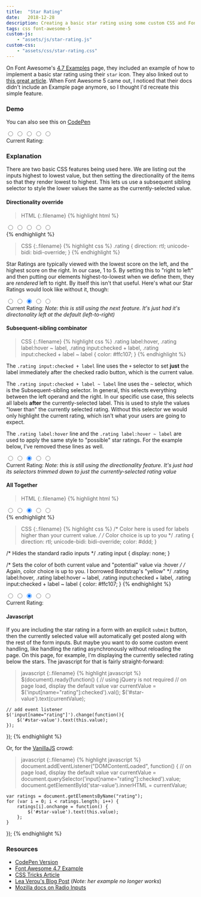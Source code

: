 ```yaml
---
title:  "Star Rating"
date:   2018-12-28
description: Creating a basic star rating using some custom CSS and Font Awesome 5
tags: css font-awesome-5
custom-js:
    - "assets/js/star-rating.js"
custom-css:
    - "assets/css/star-rating.css"
---
```

On Font Awesome's [4.7 Examples](https://fontawesome.com/v4.7.0/examples/) page, they included an example of how to implement a basic star rating using their `star` icon. They also linked out to [this great article](https://css-tricks.com/star-ratings/). When Font Awesome 5 came out, I noticed that their docs didn't include an Example page anymore, so I thought I'd recreate this simple feature.

### Demo

You can also see this on [CodePen](https://codepen.io/pezmotion/pen/RQERdm)

<div class="rating" style="width: 20rem">
    <input id="rating-5" type="radio" name="rating" value="5"/><label for="rating-5"><i class="fas fa-2x fa-star"></i></label>
	<input id="rating-4" type="radio" name="rating" value="4"/><label for="rating-4"><i class="fas fa-2x fa-star"></i></label>
    <input id="rating-3" type="radio" name="rating" value="3" checked /><label for="rating-3"><i class="fas fa-2x fa-star"></i></label>
	<input id="rating-2" type="radio" name="rating" value="2"/><label for="rating-2"><i class="fas fa-2x fa-star"></i></label>
	<input id="rating-1" type="radio" name="rating" value="1"/><label for="rating-1"><i class="fas fa-2x fa-star"></i></label>
</div>
Current Rating: <span id="star-value"></span>

### Explanation
There are two basic CSS features being used here. We are listing out the inputs highest to lowest value, but then setting the directionality of the items so that they render lowest to highest. This lets us use a subsequent sibling selector to style the lower values the same as the currently-selected value.

#### Directionality override
> HTML
{:.filename}
{% highlight html %}
<div class="rating">
    <input id="rating-5" type="radio" name="rating" value="5"/>
    <input id="rating-4" type="radio" name="rating" value="4"/>
    <input id="rating-3" type="radio" name="rating" value="3" checked />
    <input id="rating-2" type="radio" name="rating" value="2"/>
    <input id="rating-1" type="radio" name="rating" value="1"/>
</div>
{% endhighlight %}

> CSS
{:.filename}
{% highlight css %}
.rating {
    direction: rtl;
    unicode-bidi: bidi-override;
}
{% endhighlight %}

Star Ratings are typically viewed with the lowest score on the left, and the highest score on the right. In our case, 1 to 5. By setting this to "right to left" and then putting our elements highest-to-lowest when we define them, they are *rendered* left to right. By itself this isn't that useful. Here's what our Star Ratings would look like without it, though:

<div class="rating-ltr" style="width: 20rem">
    <input id="rating-ltr-5" type="radio" name="rating-ltr" value="5"/><label for="rating-ltr-5"><i class="fas fa-2x fa-star"></i></label>
	<input id="rating-ltr-4" type="radio" name="rating-ltr" value="4"/><label for="rating-ltr-4"><i class="fas fa-2x fa-star"></i></label>
    <input id="rating-ltr-3" type="radio" name="rating-ltr" value="3" checked /><label for="rating-ltr-3"><i class="fas fa-2x fa-star"></i></label>
	<input id="rating-ltr-2" type="radio" name="rating-ltr" value="2"/><label for="rating-ltr-2"><i class="fas fa-2x fa-star"></i></label>
	<input id="rating-ltr-1" type="radio" name="rating-ltr" value="1"/><label for="rating-ltr-1"><i class="fas fa-2x fa-star"></i></label>
</div>
Current Rating: <span id="star-ltr-value"></span>  <span class="text-muted"><em>Note: this is still using the next feature. It's just had it's directonality left at the default (left-to-right)</em></span>

#### Subsequent-sibling combinator
> CSS
{:.filename}
{% highlight css %}
.rating label:hover,
.rating label:hover ~ label,
.rating input:checked + label,
.rating input:checked + label ~ label {
    color: #ffc107;
}
{% endhighlight %}

The `.rating input:checked + label` line uses the `+` selector to set **just** the label immediately after the checked radio button, which is the current value.

The `.rating input:checked + label ~ label` line uses the `~` selector, which is the Subsequent-sibling selector. In general, this selects everything between the left operand and the right. In our specific use case, this selects all labels **after** the currently-selected label. This is used to style the values "lower than" the currently selected rating. Without this selector we would only highlight the current rating, which isn't what your users are going to expect.

The `.rating label:hover` line and the `.rating label:hover ~ label` are used to apply the same style to "possible" star ratings. For the example below, I've removed these lines as well.

<div class="rating-single" style="width: 20rem">
    <input id="rating-single-5" type="radio" name="rating-single" value="5"/><label for="rating-single-5"><i class="fas fa-2x fa-star"></i></label>
	<input id="rating-single-4" type="radio" name="rating-single" value="4"/><label for="rating-single-4"><i class="fas fa-2x fa-star"></i></label>
    <input id="rating-single-3" type="radio" name="rating-single" value="3" checked /><label for="rating-single-3"><i class="fas fa-2x fa-star"></i></label>
	<input id="rating-single-2" type="radio" name="rating-single" value="2"/><label for="rating-single-2"><i class="fas fa-2x fa-star"></i></label>
	<input id="rating-single-1" type="radio" name="rating-single" value="1"/><label for="rating-single-1"><i class="fas fa-2x fa-star"></i></label>
</div>
Current Rating: <span id="star-single-value"></span> <span class="text-muted"><em>Note: this is still using the directionality feature. It's just had its selectors trimmed down to just the currently-selected rating value</em></span>

#### All Together
>HTML
{:.filename}
{% highlight html %}
<div class="rating">
    <input id="rating-5" type="radio" name="rating" value="5"/>
    <label for="rating-5"><i class="fas fa-2x fa-star"></i></label>
    <input id="rating-4" type="radio" name="rating" value="4"/>
    <label for="rating-4"><i class="fas fa-2x fa-star"></i></label>
    <input id="rating-3" type="radio" name="rating" value="3" checked />
    <label for="rating-3"><i class="fas fa-2x fa-star"></i></label>
    <input id="rating-2" type="radio" name="rating" value="2"/>
    <label for="rating-2"><i class="fas fa-2x fa-star"></i></label>
    <input id="rating-1" type="radio" name="rating" value="1"/>
    <label for="rating-1"><i class="fas fa-2x fa-star"></i></label>
</div>
{% endhighlight %}

>CSS
{:.filename}
{% highlight css %}
 /* Color here is used for labels higher than your current value. */
 /* Color choice is up to you */
.rating {
    direction: rtl;
    unicode-bidi: bidi-override;
    color: #ddd;
}

 /* Hides the standard radio inputs */
.rating input {
    display: none;
}

 /* Sets the color of both current value and "potential" value via :hover */
 /* Again, color choice is up to you. I borrowed Bootstrap's "yellow"     */
.rating label:hover,
.rating label:hover ~ label,
.rating input:checked + label,
.rating input:checked + label ~ label {
    color: #ffc107;
}
{% endhighlight %}

<div class="rating" style="width: 20rem">
    <input id="rating-final-5" type="radio" name="rating-final" value="5"/><label for="rating-final-5"><i class="fas fa-2x fa-star"></i></label>
	<input id="rating-final-4" type="radio" name="rating-final" value="4"/><label for="rating-final-4"><i class="fas fa-2x fa-star"></i></label>
    <input id="rating-final-3" type="radio" name="rating-final" value="3" checked /><label for="rating-final-3"><i class="fas fa-2x fa-star"></i></label>
	<input id="rating-final-2" type="radio" name="rating-final" value="2"/><label for="rating-final-2"><i class="fas fa-2x fa-star"></i></label>
	<input id="rating-final-1" type="radio" name="rating-final" value="1"/><label for="rating-final-1"><i class="fas fa-2x fa-star"></i></label>
</div>
Current Rating: <span id="star-final-value"></span>

#### Javascript
If you are including the star rating in a form with an explicit `submit` button, then the currently selected value will automatically get posted along with the rest of the form inputs.  But maybe you want to do some custom event handling, like handling the rating asynchronously without reloading the page. On this page, for example, I'm displaying the currently selected rating below the stars. The javascript for that is fairly straight-forward:

>javascript
{:.filename}
{% highlight javascript %}
$(document).ready(function() { // using jQuery is not required
    // on page load, display the default value
    var currentValue = $('input[name="rating"]:checked').val();
    $('#star-value').text(currentValue);

    // add event listener 
    $('input[name="rating"]').change(function(){
        $('#star-value').text(this.value);
    });
});
{% endhighlight %}

Or, for the [VanillaJS](http://vanilla-js.com/) crowd:
>javascript
{:.filename}
{% highlight javascript %}
document.addEventListener("DOMContentLoaded", function() {
    // on page load, display the default value
    var currentValue = document.querySelector('input[name="rating"]:checked').value;
    document.getElementById('star-value').innerHTML = currentValue;

    var ratings = document.getElementsByName("rating");
    for (var i = 0; i < ratings.length; i++) {
        ratings[i].onchange = function() {
            $('#star-value').text(this.value);
        };
    }
});
{% endhighlight %}

### Resources
* [CodePen Version](https://codepen.io/pezmotion/pen/RQERdm)
* [Font Awesome 4.7 Example](https://fontawesome.com/v4.7.0/examples/#custom)
* [CSS Tricks Article](https://css-tricks.com/star-ratings/)
* [Lea Verou's Blog Post](http://lea.verou.me/2011/08/accessible-star-rating-widget-with-pure-css/) (*Note: her example no longer works*)
* [Mozilla docs on Radio Inputs](https://developer.mozilla.org/en-US/docs/Web/HTML/Element/input/radio)
